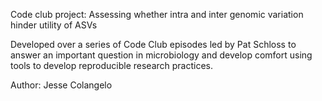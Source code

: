 Code club project: Assessing whether intra and inter genomic variation hinder utility of ASVs

Developed over a series of Code Club episodes led by Pat Schloss to answer an important question in microbiology and develop comfort using tools to develop reproducible research practices.

Author: Jesse Colangelo
